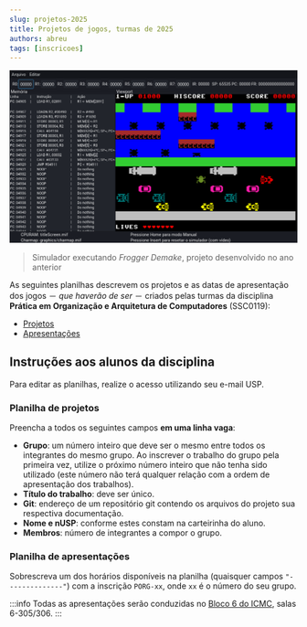 ```yaml
---
slug: projetos-2025
title: Projetos de jogos, turmas de 2025
authors: abreu
tags: [inscricoes]
---
```


![Frogger Demake](https://github.com/de-abreu/frogger-demake/raw/main/screencapture.png)

> Simulador executando *Frogger Demake*, projeto desenvolvido no ano anterior

As seguintes planilhas descrevem os projetos e as datas de apresentação dos jogos － *que haverão de ser* －  criados pelas turmas da disciplina **Prática em Organização e Arquitetura de Computadores** (SSC0119):

- [Projetos](https://docs.google.com/spreadsheets/d/139b0paOBjMLchkTL-MqWzrbRFleIxnT2CeBUTQnGGTI/edit?usp=sharing)
- [Apresentações](https://docs.google.com/spreadsheets/d/1yADnkSpJPMvRZS4aW9H9d7QvFtcRUHIftQRed00YM5g/edit?gid=0#gid=0)
## Instruções aos alunos da disciplina
Para editar as planilhas, realize o acesso utilizando seu e-mail USP.

### Planilha de projetos
Preencha a todos os seguintes campos **em uma linha vaga**:
- **Grupo**: um número inteiro que deve ser o mesmo entre todos os integrantes do mesmo grupo. Ao inscrever o trabalho do grupo pela primeira vez, utilize o próximo número inteiro que não tenha sido utilizado (este número não terá qualquer relação com a ordem de apresentação dos trabalhos).
- **Título do trabalho**: deve ser único.
- **Git**: endereço de um repositório git contendo os arquivos do projeto sua respectiva documentação.
- **Nome e nUSP**: conforme estes constam na carteirinha do aluno.
- **Membros**: número de integrantes a compor o grupo.

### Planilha de apresentações

Sobrescreva um dos horários disponíveis na planilha (quaisquer campos `"--------------"`) com a inscrição `PORG-xx`, onde `xx` é o número do seu grupo.

:::info
Todas as apresentações serão conduzidas no [Bloco 6 do ICMC](https://www.openstreetmap.org/way/51782620), salas 6-305/306.
:::
